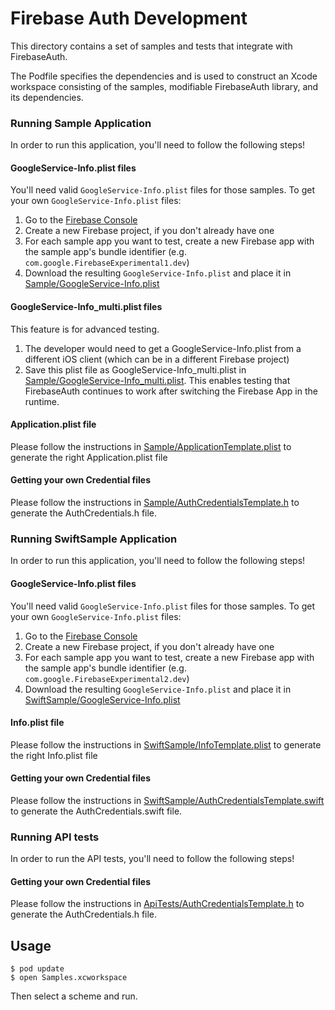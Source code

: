 # Firebase Auth Development

This directory contains a set of samples and tests that integrate with
FirebaseAuth.

The Podfile specifies the dependencies and is used to construct an Xcode
workspace consisting of the samples, modifiable FirebaseAuth library, and its
dependencies.


### Running Sample Application

In order to run this application, you'll need to follow the following steps!

#### GoogleService-Info.plist files

You'll need valid `GoogleService-Info.plist` files for those samples. To get your own `GoogleService-Info.plist` files:
1. Go to the [Firebase Console](https://console.firebase.google.com/)
2. Create a new Firebase project, if you don't already have one
3. For each sample app you want to test, create a new Firebase app with the sample app's bundle identifier (e.g. `com.google.FirebaseExperimental1.dev`)
4. Download the resulting `GoogleService-Info.plist` and place it in [Sample/GoogleService-Info.plist](Sample/GoogleService-Info.plist)

#### GoogleService-Info_multi.plist files

This feature is for advanced testing. 
1. The developer would need to get a GoogleService-Info.plist from a different iOS client (which can be in a different Firebase project)
2. Save this plist file as GoogleService-Info_multi.plist in [Sample/GoogleService-Info_multi.plist](Sample/GoogleService-Info_multi.plist). This enables testing that FirebaseAuth continues to work after switching the Firebase App in the runtime.

#### Application.plist file

Please follow the instructions in [Sample/ApplicationTemplate.plist](Sample/ApplicationTemplate.plist) to generate the right Application.plist file

#### Getting your own Credential files

Please follow the instructions in [Sample/AuthCredentialsTemplate.h](Sample/AuthCredentialsTemplate.h) to generate the AuthCredentials.h file.


### Running SwiftSample Application

In order to run this application, you'll need to follow the following steps!

#### GoogleService-Info.plist files

You'll need valid `GoogleService-Info.plist` files for those samples. To get your own `GoogleService-Info.plist` files:
1. Go to the [Firebase Console](https://console.firebase.google.com/)
2. Create a new Firebase project, if you don't already have one
3. For each sample app you want to test, create a new Firebase app with the sample app's bundle identifier (e.g. `com.google.FirebaseExperimental2.dev`)
4. Download the resulting `GoogleService-Info.plist` and place it in [SwiftSample/GoogleService-Info.plist](SwiftSample/GoogleService-Info.plist)

#### Info.plist file

Please follow the instructions in [SwiftSample/InfoTemplate.plist](SwiftSample/InfoTemplate.plist) to generate the right Info.plist file

#### Getting your own Credential files

Please follow the instructions in [SwiftSample/AuthCredentialsTemplate.swift](SwiftSample/AuthCredentialsTemplate.swift) to generate the AuthCredentials.swift file.

### Running API tests

In order to run the API tests, you'll need to follow the following steps!

#### Getting your own Credential files

Please follow the instructions in [ApiTests/AuthCredentialsTemplate.h](ApiTests/AuthCredentialsTemplate.h) to generate the AuthCredentials.h file.

## Usage

```
$ pod update
$ open Samples.xcworkspace
```
Then select a scheme and run.
